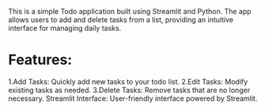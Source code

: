 This is a simple Todo application built using Streamlit and Python. The app allows users to add and delete tasks from a list, providing an intuitive interface for managing daily tasks.

Features:
================================
1.Add Tasks: Quickly add new tasks to your todo list.
2.Edit Tasks: Modify existing tasks as needed.
3.Delete Tasks: Remove tasks that are no longer necessary.
Streamlit Interface: User-friendly interface powered by Streamlit.
